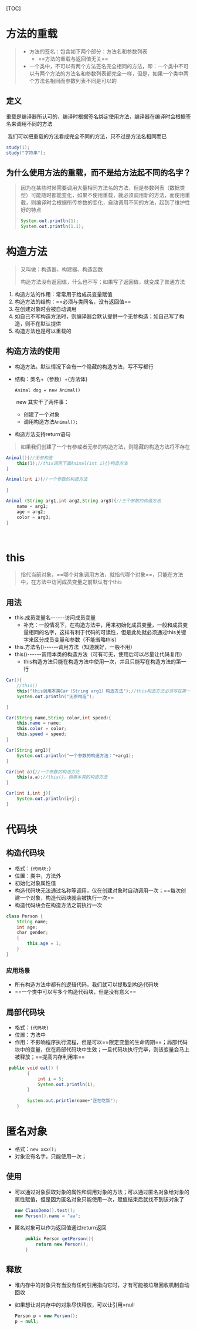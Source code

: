 [TOC]

# 方法的重载

> - 方法的签名：包含如下两个部分：方法名和参数列表
>   - ==方法的重载与返回值无关==
> - 一个类中，不可以有两个方法签名完全相同的方法，即：一个类中不可以有两个方法的方法名和参数列表都完全一样，但是，如果一个类中两个方法名相同而参数列表不同是可以的



## 定义

​	重载是编译器所认可的，编译时根据签名绑定使用方法，编译器在编译时会根据签名来调用不同的方法

​	我们可以把重载的方法看成完全不同的方法，只不过是方法名相同而已

```java
study(1);
study("字符串");
```



## 为什么使用方法的重载，而不是给方法起不同的名字？

> 因为在某些时候需要调用大量相同方法名的方法，但是参数列表（数据类型）可能随时都能变化，如果不使用重载，就必须调用新的方法，而使用重载，则编译时会根据所传参数的变化，自动调用不同的方法，起到了维护性好的特点
>
> ```java
> System.out.println(1);
> System.out.println(1.1);
> ```



# 构造方法

> 又叫做：构造器、构建器、构造函数
>
> 构造方法没有返回值，什么也不写；如果写了返回值，就变成了普通方法

1. 构造方法的作用：常常用于给成员变量赋值
2. 构造方法的结构：==必须与类同名，没有返回值==
3. 在创建对象时会被自动调用
4. 如自己不写构造方法时，则编译器会默认提供一个无参构造；如自己写了构造，则不在默认提供
5. 构造方法也是可以重载的



## 构造方法的使用

- 构造方法。默认情况下会有一个隐藏的构造方法，写不写都行

- 结构：类名+（参数）+{方法体}

  `Animal dog = new Animal()`

  ​		new 其实干了两件事：

  - 创建了一个对象
  - 调用构造方法`Animal();`
  
- 构造方法支持return语句

> 如果我们创建了一个有参或者无参的构造方法，则隐藏的构造方法将不存在

```java
Animal(){//无参构造
	this(1);//this调用下面Animal(int i){}构造方法
}

Animal(int i){//一个参数的构造方法
	
}

Animal (String arg1,int arg2,String arg3){//三个参数的构造方法
	name = arg1;
	age = arg2;
	color = arg3;
}
```

​	

# this

> 指代当前对象，==哪个对象调用方法，就指代哪个对象==，只能在方法中，在方法中访问成员变量之前默认有个this



## 用法

- this.成员变量名------访问成员变量
  - 补充：一般情况下，在构造方法中，用来初始化成员变量，一般和成员变量相同的名字，这样有利于代码的可读性，但是此处就必须通过this关键字来区分成员变量和参数（不能省略this）
- this.方法名()------调用方法（知道就好，一般不用）
- this()------调用本类的构造方法（可有可无，使用后可以尽量让代码复用）
  - this构造方法只能在构造方法中使用一次，并且只能写在构造方法的第一行

```java
Car(){
	//this()
	this("this调用本类Car（String arg1）构造方法");//this构造方法必须写在第一位   
	System.out.println("无参构造");

}

Car(String name,String color,int speed){
	this.name = name;
	this.color = color;
	this.speed = speed;
}

Car(String arg1){
    System.out.println("一个参数的构造方法："+arg1);
}

Car(int a){//一个参数的构造方法
	this(a,a);//this()，调用本类的构造方法
}

Car(int i,int j){
	System.out.println(i+j);
}
```

# 代码块

## 构造代码块

- 格式：`{代码块;}`
- 位置：类中，方法外
- 初始化对象属性值
- 构造代码块无法通过名称等调用，仅在创建对象时自动调用一次；==每次创建一个对象，构造代码块就会被执行一次==
- 构造代码块会在构造方法之前执行一次

```java
class Person {
    String name;
    int age;
    char gender;
    {
        this.age = 1;
    }
}
```

### 应用场景

- 所有构造方法中都有的逻辑代码，我们就可以提取到构造代码块
- ==一个类中可以写多个构造代码块，但是没有意义==



## 局部代码块

- 格式：`{代码块}`
- 位置：方法中
- 作用：不影响程序执行流程，但是可以==限定变量的生命周期==；局部代码块中的变量，仅在局部代码块中生效；一旦代码块执行完毕，则该变量会马上被释放；==提高内存利用率==

```java
 public void eat() {
        {
            int i = 5;
            System.out.println(i);
        }
        
        System.out.println(name+"正在吃饭");
    }
```



# 匿名对象

- 格式：`new xxx();`
- 对象没有名字，只能使用一次；

## 使用

- 可以通过对象获取对象的属性和调用对象的方法；可以通过匿名对象给对象的属性赋值，但是因为匿名对象只能使用一次，赋值结束后就找不到该对象了

  ```java
  new ClassDemo().test();
  new Person().name = "aa";
  ```

- 匿名对象可以作为返回值通过return返回

  ```java
      public Person getPerson(){
          return new Person();
      }
  ```

## 释放

- 堆内存中的对象只有当没有任何引用指向它时，才有可能被垃圾回收机制自动回收

- 如果想让对内存中的对象尽快释放，可以让引用=null

  ```java
  Person p = new Person();
  p = null;
  ```

  

